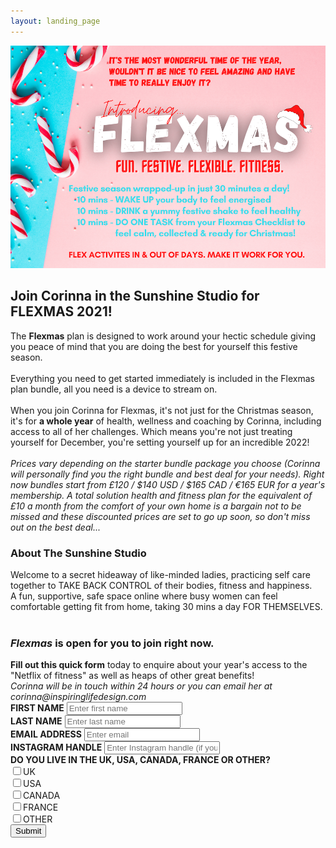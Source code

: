 ```yaml
---
layout: landing_page
---
```


<center>
<img src='/i/sunshinestudio/flexmas/flexmas-promo.png' alt='2021 Flexmas image'>
</center>

<h2>Join Corinna in the Sunshine Studio for FLEXMAS 2021!</h2>
The <b>Flexmas</b> plan is designed to work around your hectic schedule giving you peace of mind that you are doing the best for yourself this festive season.<br /><br />
Everything you need to get started immediately is included in the Flexmas plan bundle, all you need is a device to stream on.<br /><br />
When you join Corinna for Flexmas, it's not just for the Christmas season, it's for <b>a whole year</b> of health, wellness and coaching by Corinna, including access to all of her challenges. Which means you're not just treating yourself for December, you're setting yourself up for an incredible 2022!<br /><br />
<i>Prices vary depending on the starter bundle package you choose (Corinna will personally find you the right bundle and best deal for your needs). Right now bundles start from £120 / $140 USD / $165 CAD / €165 EUR for a year's membership. A total solution health and fitness plan for the equivalent of £10 a month from the comfort of your own home is a bargain not to be missed and these discounted prices are set to go up soon, so don't miss out on the best deal...</i>

<h3>About The Sunshine Studio</h3>
Welcome to a secret hideaway of like-minded ladies, practicing self care together to TAKE BACK CONTROL of their bodies, fitness and happiness.<br />
A fun, supportive, safe space online where busy women can feel comfortable getting fit from home, taking 30 mins a day FOR THEMSELVES.<br /><br />

<h3><i>Flexmas</i> is open for you to join right now.</h3>
<b>Fill out this quick form</b> today to enquire about your year's access to the "Netflix of fitness" as well as heaps of other great benefits!<br />
<i>Corinna will be in touch within 24 hours or you can email her at corinna@inspiringlifedesign.com</i>

<form role="form" action="https://formspree.io/f/xzbopywz" method="POST">
	<div class="form-group">
		<label for="InputFirstName"><b>FIRST NAME</b></label>
		<input type="text" name="firstname" class="form-control" id="InputFirstName" placeholder="Enter first name">
	</div>
    <div class="form-group">
		<label for="InputLastName"><b>LAST NAME</b></label>
		<input type="text" name="lastname" class="form-control" id="InputLastName" placeholder="Enter last name">
	</div>
    <div class="form-group">
		<label for="exampleInputEmail1"><b>EMAIL ADDRESS</b></label>
		<input type="email" name="email" class="form-control" id="exampleInputEmail1" placeholder="Enter email">
	</div>
	<div class="form-group">
		<label for="InputInstagram"><b>INSTAGRAM HANDLE</b></label>
		<input type="text" name="instagram" class="form-control" id="InputInstagram" placeholder="Enter Instagram handle (if you have one)">
	</div>
    <div class="checkbox">
		<label><b>DO YOU LIVE IN THE UK, USA, CANADA, FRANCE OR OTHER?</b></label><br />
        <label></label>
		<input type="checkbox" name="LivesIn_UK">UK<br />
        <label></label>
		<input type="checkbox" name="LivesIn_USA">USA<br />
        <label></label>
		<input type="checkbox" name="LivesIn_CANADA">CANADA<br />
        <label></label>
		<input type="checkbox" name="LivesIn_FRANCE">FRANCE<br />
        <label></label>
		<input type="checkbox" name="LivesOutsideOfBBCountries_OTHER">OTHER<br />
	</div>
	<button type="submit" class="btn btn-default">Submit</button>
</form>

